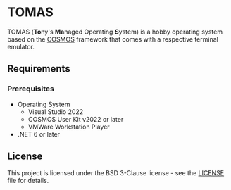 # TOMAS

TOMAS (**To**ny's **Ma**naged Operating **S**ystem) is a hobby operating system based on the [COSMOS](https://github.com/CosmosOS/Cosmos) framework that comes with a respective terminal emulator.

## Requirements

### Prerequisites

- Operating System
	- Visual Studio 2022
	- COSMOS User Kit v2022 or later
	- VMWare Workstation Player
- .NET 6 or later



## License

This project is licensed under the BSD 3-Clause license - see the [LICENSE](LICENSE) file for details.
